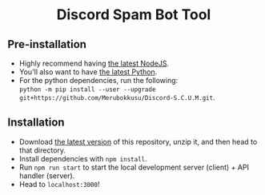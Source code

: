 <h1 align="center" style="border-bottom: none !important; margin-bottom: 5px !important;">Discord Spam Bot Tool</h1>

## Pre-installation
* Highly recommend having <a href="https://nodejs.org/en/">the latest NodeJS</a>.
* You'll also want to have <a href="https://www.python.org/downloads/">the latest Python</a>.
* For the python dependencies, run the following:<br/>
`python -m pip install --user --upgrade git+https://github.com/Merubokkusu/Discord-S.C.U.M.git`.

## Installation
* Download <a href="https://github.com/maxsaystransrights/discord-spam-bot/archive/refs/heads/master.zip">the latest version</a> of this repository, unzip it, and then head to that directory.
* Install dependencies with `npm install`.
* Run `npm run start` to start the local development server (client) + API handler (server).
* Head to `localhost:3000`!

